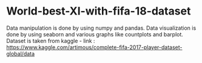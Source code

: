 # World-best-XI-with-fifa-18-dataset
Data manipulation is done by using numpy and pandas. 
Data visualization is done by using seaborn and various graphs like countplots and barplot.
Dataset is taken from kaggle - link : https://www.kaggle.com/artimous/complete-fifa-2017-player-dataset-global/data
